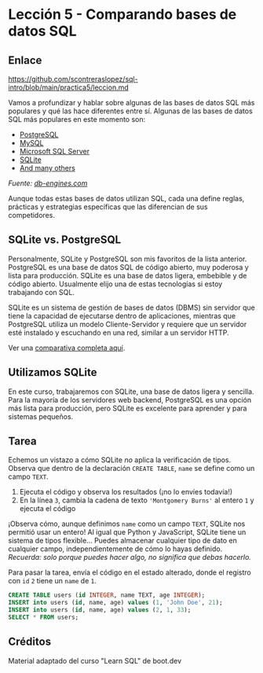 # Lección 5 -  Comparando bases de datos SQL

## Enlace

<https://github.com/scontreraslopez/sql-intro/blob/main/practica5/leccion.md>

Vamos a profundizar y hablar sobre algunas de las bases de datos SQL más populares y qué las hace diferentes entre sí. Algunas de las bases de datos SQL más populares en este momento son:

- [PostgreSQL](https://en.wikipedia.org/wiki/PostgreSQL)
- [MySQL](https://en.wikipedia.org/wiki/MySQL)
- [Microsoft SQL Server](https://db-engines.com/en/system/Microsoft+SQL+Server)
- [SQLite](https://en.wikipedia.org/wiki/SQLite)
- [And many others](https://en.wikipedia.org/wiki/List_of_relational_database_management_systems)

*Fuente: [db-engines.com](https://db-engines.com/en/ranking)*

Aunque todas estas bases de datos utilizan SQL, cada una define reglas, prácticas y estrategias específicas que las diferencian de sus competidores.

## SQLite vs. PostgreSQL

Personalmente, SQLite y PostgreSQL son mis favoritos de la lista anterior. PostgreSQL es una base de datos SQL de código abierto, muy poderosa y lista para producción. SQLite es una base de datos ligera, embebible y de código abierto. Usualmente elijo una de estas tecnologías si estoy trabajando con SQL.

SQLite es un sistema de gestión de bases de datos (DBMS) sin servidor que tiene la capacidad de ejecutarse dentro de aplicaciones, mientras que PostgreSQL utiliza un modelo Cliente-Servidor y requiere que un servidor esté instalado y escuchando en una red, similar a un servidor HTTP.

Ver una [comparativa completa aquí](https://db-engines.com/en/system/PostgreSQL%3BSQLite).

## Utilizamos SQLite

En este curso, trabajaremos con SQLite, una base de datos ligera y sencilla. Para la mayoría de los servidores web backend, PostgreSQL es una opción más lista para producción, pero SQLite es excelente para aprender y para sistemas pequeños.

## Tarea

Echemos un vistazo a cómo SQLite *no* aplica la verificación de tipos. Observa que dentro de la declaración `CREATE TABLE`, `name` se define como un campo `TEXT`.

1. Ejecuta el código y observa los resultados (¡no lo envíes todavía!)
2. En la línea `3`, cambia la cadena de texto `'Montgomery Burns'` al entero `1` y ejecuta el código

¡Observa cómo, aunque definimos `name` como un campo `TEXT`, SQLite nos permitió usar un entero! Al igual que Python y JavaScript, SQLite tiene un sistema de tipos flexible... Puedes almacenar cualquier tipo de dato en cualquier campo, independientemente de cómo lo hayas definido. *Recuerda: solo porque puedes hacer algo, no significa que debas hacerlo.*

Para pasar la tarea, envía el código en el estado alterado, donde el registro con `id` `2` tiene un `name` de `1`.

```sql
CREATE TABLE users (id INTEGER, name TEXT, age INTEGER);
INSERT into users (id, name, age) values (1, 'John Doe', 21);
INSERT into users (id, name, age) values (2, 1, 33);
SELECT * FROM users;
```

## Créditos

Material adaptado del curso "Learn SQL" de boot.dev
